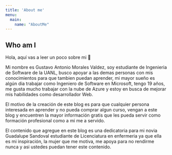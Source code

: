 ```yaml
---
title: 'About me'
menu:
  main:
    name: "AboutMe"
---
```


## Who am I

Hola, aquí vas a leer un poco sobre mi 🤩

Mi nombre es Gustavo Antonio Morales Valdez, soy estudiante de Ingenieria de Software de la UANL, busco apoyar a las demas personas con mis conocimientos para que tambien puedan aprender, mi mayor sueño es algún dia trabajar como Ingeniero de Software en Microsoft, tengo 19 años, me gusta mucho trabajar con la nube de Azure y estoy en busca de mejorar mis habilidades como desarrollador Web.

El motivo de la creación de este blog es para que cualquier persona interesada en aprender y no pueda comprar algun curso, vengan a este blog y encuentren la mayor información gratis que les pueda servir como formación profesional como a mi me a servido. 

El contenido que agregue en este blog es una dedicatoria para mi novia Guadalupe Sandoval estudiante de Licenciatura en enfermeria ya que ella es mi inspiración, la mujer que me motiva, me apoya para no rendirme nunca y asi ustedes puedan tener este contenido.

